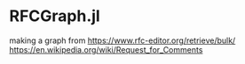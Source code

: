 # RFCGraph.jl

making a graph from https://www.rfc-editor.org/retrieve/bulk/
https://en.wikipedia.org/wiki/Request_for_Comments
